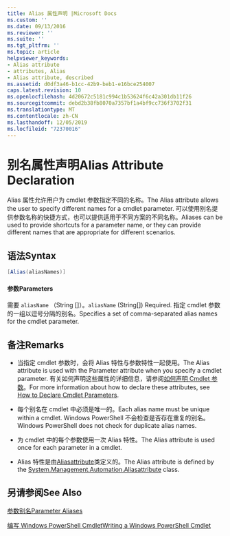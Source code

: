 ```yaml
---
title: Alias 属性声明 |Microsoft Docs
ms.custom: ''
ms.date: 09/13/2016
ms.reviewer: ''
ms.suite: ''
ms.tgt_pltfrm: ''
ms.topic: article
helpviewer_keywords:
- Alias attribute
- attributes, Alias
- Alias attribute, described
ms.assetid: d0df3a46-b1cc-42b9-beb1-e16bce254007
caps.latest.revision: 10
ms.openlocfilehash: 4d20672c5181c994c1b53624f6c42a301db11f26
ms.sourcegitcommit: debd2b38fb8070a7357bf1a4bf9cc736f3702f31
ms.translationtype: MT
ms.contentlocale: zh-CN
ms.lasthandoff: 12/05/2019
ms.locfileid: "72370016"
---
```

# <a name="alias-attribute-declaration"></a><span data-ttu-id="a9132-102">别名属性声明</span><span class="sxs-lookup"><span data-stu-id="a9132-102">Alias Attribute Declaration</span></span>

<span data-ttu-id="a9132-103">Alias 属性允许用户为 cmdlet 参数指定不同的名称。</span><span class="sxs-lookup"><span data-stu-id="a9132-103">The Alias attribute allows the user to specify different names for a cmdlet parameter.</span></span> <span data-ttu-id="a9132-104">可以使用别名提供参数名称的快捷方式，也可以提供适用于不同方案的不同名称。</span><span class="sxs-lookup"><span data-stu-id="a9132-104">Aliases can be used to provide shortcuts for a parameter name, or they can provide different names that are appropriate for different scenarios.</span></span>

## <a name="syntax"></a><span data-ttu-id="a9132-105">语法</span><span class="sxs-lookup"><span data-stu-id="a9132-105">Syntax</span></span>

```csharp
[Alias(aliasNames)]
```

#### <a name="parameters"></a><span data-ttu-id="a9132-106">参数</span><span class="sxs-lookup"><span data-stu-id="a9132-106">Parameters</span></span>

<span data-ttu-id="a9132-107">需要 `aliasName` （String []）。</span><span class="sxs-lookup"><span data-stu-id="a9132-107">`aliasName` (String[]) Required.</span></span> <span data-ttu-id="a9132-108">指定 cmdlet 参数的一组以逗号分隔的别名。</span><span class="sxs-lookup"><span data-stu-id="a9132-108">Specifies a set of comma-separated alias names for the cmdlet parameter.</span></span>

## <a name="remarks"></a><span data-ttu-id="a9132-109">备注</span><span class="sxs-lookup"><span data-stu-id="a9132-109">Remarks</span></span>

- <span data-ttu-id="a9132-110">当指定 cmdlet 参数时，会将 Alias 特性与参数特性一起使用。</span><span class="sxs-lookup"><span data-stu-id="a9132-110">The Alias attribute is used with the Parameter attribute when you specify a cmdlet parameter.</span></span> <span data-ttu-id="a9132-111">有关如何声明这些属性的详细信息，请参阅[如何声明 Cmdlet 参数](./how-to-declare-cmdlet-parameters.md)。</span><span class="sxs-lookup"><span data-stu-id="a9132-111">For more information about how to declare these attributes, see [How to Declare Cmdlet Parameters](./how-to-declare-cmdlet-parameters.md).</span></span>

- <span data-ttu-id="a9132-112">每个别名在 cmdlet 中必须是唯一的。</span><span class="sxs-lookup"><span data-stu-id="a9132-112">Each alias name must be unique within a cmdlet.</span></span> <span data-ttu-id="a9132-113">Windows PowerShell 不会检查是否存在重复的别名。</span><span class="sxs-lookup"><span data-stu-id="a9132-113">Windows PowerShell does not check for duplicate alias names.</span></span>

- <span data-ttu-id="a9132-114">为 cmdlet 中的每个参数使用一次 Alias 特性。</span><span class="sxs-lookup"><span data-stu-id="a9132-114">The Alias attribute is used once for each parameter in a cmdlet.</span></span>

- <span data-ttu-id="a9132-115">Alias 特性是由[Aliasattribute](/dotnet/api/System.Management.Automation.AliasAttribute)类定义的。</span><span class="sxs-lookup"><span data-stu-id="a9132-115">The Alias attribute is defined by the [System.Management.Automation.Aliasattribute](/dotnet/api/System.Management.Automation.AliasAttribute) class.</span></span>

## <a name="see-also"></a><span data-ttu-id="a9132-116">另请参阅</span><span class="sxs-lookup"><span data-stu-id="a9132-116">See Also</span></span>

[<span data-ttu-id="a9132-117">参数别名</span><span class="sxs-lookup"><span data-stu-id="a9132-117">Parameter Aliases</span></span>](./parameter-aliases.md)

[<span data-ttu-id="a9132-118">编写 Windows PowerShell Cmdlet</span><span class="sxs-lookup"><span data-stu-id="a9132-118">Writing a Windows PowerShell Cmdlet</span></span>](./writing-a-windows-powershell-cmdlet.md)
